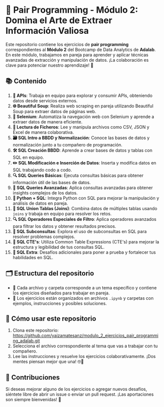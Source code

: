 # 🤝 Pair Programming - Módulo 2: Domina el Arte de Extraer Información Valiosa

Este repositorio contiene los ejercicios de **pair programming** correspondientes al **Módulo 2** del Bootcamp de Data Analytics de **Adalab**. En este módulo, trabajamos en pareja para aprender y aplicar técnicas avanzadas de extracción y manipulación de datos. ¡La colaboración es clave para potenciar nuestro aprendizaje! 🌟

## 📚 Contenido

1. **🔗 APIs**: Trabaja en equipo para explorar y consumir APIs, obteniendo datos desde servicios externos.
2. **🌐 Beautiful Soup**: Realiza web scraping en pareja utilizando Beautiful Soup para extraer datos de páginas web.
3. **🤖 Selenium**: Automatiza la navegación web con Selenium y aprende a extraer datos de manera eficiente.
4. **📂 Lectura de Ficheros**: Lee y manipula archivos como CSV, JSON y Excel de manera colaborativa.
5. **🗃️ SQL Intro a BBDD y Normalización**: Conoce las bases de datos y normalización junto a tu compañero de programación.
6. **🛠️ SQL Creación BBDD**: Aprende a crear bases de datos y tablas con SQL en equipo.
7. **✏️ SQL Modificación e Inserción de Datos**: Inserta y modifica datos en SQL trabajando codo a codo.
8. **🔍 SQL Queries Básicas**: Ejecuta consultas básicas para obtener información útil de las bases de datos.
9. **🚀 SQL Queries Avanzadas**: Aplica consultas avanzadas para obtener insights complejos de los datos.
10. **🐍 Python + SQL**: Integra Python con SQL para mejorar la manipulación y análisis de datos en pareja.
11. **🔗 SQL Union Tablas (Joins)**: Combina datos de múltiples tablas usando `joins` y trabaja en equipo para resolver los retos.
12. **🔍 SQL Operadores Especiales de Filtro**: Aplica operadores avanzados para filtrar los datos y obtener resultados precisos.
13. **🔄 SQL Subconsultas**: Explora el uso de subconsultas en SQL para resolver problemas complejos.
14. **🧩 SQL CTE's**: Utiliza Common Table Expressions (CTE's) para mejorar la estructura y legibilidad de tus consultas SQL.
15. **🎯 SQL Extra**: Desafíos adicionales para poner a prueba y fortalecer tus habilidades en SQL.

## 🗂️ Estructura del repositorio

- 📁 Cada archivo y carpeta corresponde a un tema específico y contiene los ejercicios diseñados para trabajar en pareja.
- 📄 Los ejercicios están organizados en archivos `.ipynb` y carpetas con ejemplos, instrucciones y posibles soluciones.

## 🚀 Cómo usar este repositorio

1. Clona este repositorio:
   https://github.com/yaizamatesanz/modulo_2_ejercicios_pair_programming_adalab.git
2. Selecciona el archivo correspondiente al tema que vas a trabajar con tu compañero.
3.  Lee las instrucciones y resuelve los ejercicios colaborativamente. ¡Dos mentes piensan mejor que una! 🤓🤝


## 🤝 Contribuciones

Si deseas mejorar alguno de los ejercicios o agregar nuevos desafíos, siéntete libre de abrir un issue o enviar un pull request. ¡Las aportaciones son siempre bienvenidas! 🎉
